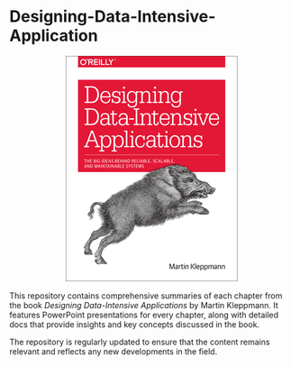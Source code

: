 # Designing-Data-Intensive-Application

<p align="center">
  <img src="./BookCover.jpg" alt="Book Cover">
</p>


This repository contains comprehensive summaries of each chapter from the book *Designing Data-Intensive Applications* by Martin Kleppmann. It features PowerPoint presentations for every chapter, along with detailed docs that provide insights and key concepts discussed in the book. 

The repository is regularly updated to ensure that the content remains relevant and reflects any new developments in the field.
